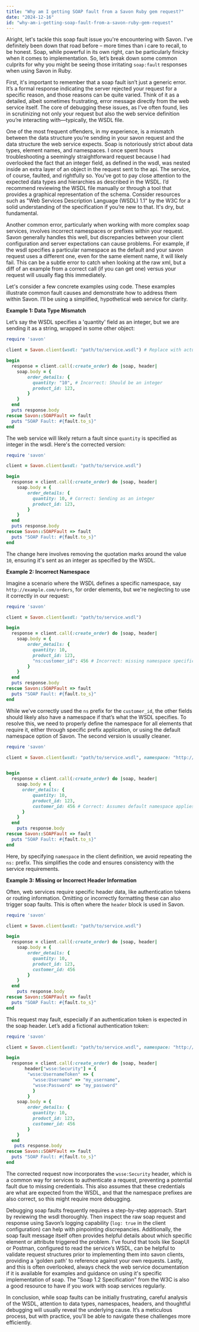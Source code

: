 ```yaml
---
title: "Why am I getting SOAP fault from a Savon Ruby gem request?"
date: "2024-12-16"
id: "why-am-i-getting-soap-fault-from-a-savon-ruby-gem-request"
---
```


Alright, let's tackle this soap fault issue you're encountering with Savon. I've definitely been down that road before – more times than i care to recall, to be honest. Soap, while powerful in its own right, can be particularly finicky when it comes to implementation. So, let’s break down some common culprits for why you might be seeing those irritating `soap:fault` responses when using Savon in Ruby.

First, it's important to remember that a soap fault isn’t just a generic error. It’s a formal response indicating the server rejected your request for a specific reason, and those reasons can be quite varied. Think of it as a detailed, albeit sometimes frustrating, error message directly from the web service itself. The core of debugging these issues, as I've often found, lies in scrutinizing not only your request but also the web service definition you’re interacting with—typically, the WSDL file.

One of the most frequent offenders, in my experience, is a mismatch between the data structure you’re sending in your savon request and the data structure the web service expects. Soap is notoriously strict about data types, element names, and namespaces. I once spent hours troubleshooting a seemingly straightforward request because I had overlooked the fact that an integer field, as defined in the wsdl, was nested inside an extra layer of an object in the request sent to the api. The service, of course, faulted, and rightfully so. You’ve got to pay close attention to the expected data types and hierarchies as described in the WSDL. I’d recommend reviewing the WSDL file manually or through a tool that provides a graphical representation of the schema. Consider resources such as "Web Services Description Language (WSDL) 1.1" by the W3C for a solid understanding of the specification if you’re new to that. It's dry, but fundamental.

Another common error, particularly when working with more complex soap services, involves incorrect namespaces or prefixes within your request. Savon generally handles this well, but discrepancies between your client configuration and server expectations can cause problems. For example, if the wsdl specifies a particular namespace as the default and your savon request uses a different one, even for the same element name, it will likely fail. This can be a subtle error to catch when looking at the raw xml, but a diff of an example from a correct call (if you can get one) versus your request will usually flag this immediately.

Let's consider a few concrete examples using code. These examples illustrate common fault causes and demonstrate how to address them within Savon. I’ll be using a simplified, hypothetical web service for clarity.

**Example 1: Data Type Mismatch**

Let’s say the WSDL specifies a 'quantity' field as an integer, but we are sending it as a string, wrapped in some other object:

```ruby
require 'savon'

client = Savon.client(wsdl: "path/to/service.wsdl") # Replace with actual wsdl path

begin
  response = client.call(:create_order) do |soap, header|
    soap.body = {
        order_details: {
          quantity: "10", # Incorrect: Should be an integer
          product_id: 123,
        }
    }
  end
  puts response.body
rescue Savon::SOAPFault => fault
  puts "SOAP Fault: #{fault.to_s}"
end
```

The web service will likely return a fault since `quantity` is specified as integer in the wsdl. Here's the corrected version:

```ruby
require 'savon'

client = Savon.client(wsdl: "path/to/service.wsdl")

begin
  response = client.call(:create_order) do |soap, header|
    soap.body = {
        order_details: {
          quantity: 10, # Correct: Sending as an integer
          product_id: 123,
        }
    }
  end
  puts response.body
rescue Savon::SOAPFault => fault
  puts "SOAP Fault: #{fault.to_s}"
end
```
The change here involves removing the quotation marks around the value `10`, ensuring it's sent as an integer as specified by the WSDL.

**Example 2: Incorrect Namespace**

Imagine a scenario where the WSDL defines a specific namespace, say `http://example.com/orders`, for order elements, but we're neglecting to use it correctly in our request:

```ruby
require 'savon'

client = Savon.client(wsdl: "path/to/service.wsdl")

begin
  response = client.call(:create_order) do |soap, header|
    soap.body = {
        order_details: {
          quantity: 10,
          product_id: 123,
          "ns:customer_id": 456 # Incorrect: missing namespace specification for other elements, assuming ns is the correct namespace
        }
    }
  end
  puts response.body
rescue Savon::SOAPFault => fault
  puts "SOAP Fault: #{fault.to_s}"
end
```

While we've correctly used the `ns` prefix for the `customer_id`, the other fields should likely also have a namespace if that’s what the WSDL specifies. To resolve this, we need to properly define the namespace for all elements that require it, either through specific prefix application, or using the default namespace option of Savon. The second version is usually cleaner.

```ruby
require 'savon'

client = Savon.client(wsdl: "path/to/service.wsdl", namespace: "http://example.com/orders")


begin
  response = client.call(:create_order) do |soap, header|
    soap.body = {
      order_details: {
          quantity: 10,
          product_id: 123,
          customer_id: 456 # Correct: Assumes default namespace applies now to order_details content
      }
    }
  end
    puts response.body
rescue Savon::SOAPFault => fault
  puts "SOAP Fault: #{fault.to_s}"
end
```
Here, by specifying `namespace` in the client definition, we avoid repeating the `ns:` prefix. This simplifies the code and ensures consistency with the service requirements.

**Example 3: Missing or Incorrect Header Information**

Often, web services require specific header data, like authentication tokens or routing information. Omitting or incorrectly formatting these can also trigger soap faults. This is often where the `header` block is used in Savon.

```ruby
require 'savon'

client = Savon.client(wsdl: "path/to/service.wsdl")

begin
  response = client.call(:create_order) do |soap, header|
    soap.body = {
        order_details: {
          quantity: 10,
          product_id: 123,
          customer_id: 456
        }
    }
  end
    puts response.body
rescue Savon::SOAPFault => fault
  puts "SOAP Fault: #{fault.to_s}"
end
```
This request may fault, especially if an authentication token is expected in the soap header. Let’s add a fictional authentication token:

```ruby
require 'savon'

client = Savon.client(wsdl: "path/to/service.wsdl", namespace: "http://example.com/orders")

begin
  response = client.call(:create_order) do |soap, header|
       header["wsse:Security"] = {
        "wsse:UsernameToken" => {
          "wsse:Username" => "my_username",
          "wsse:Password" => "my_password"
          }
        }
    soap.body = {
        order_details: {
          quantity: 10,
          product_id: 123,
          customer_id: 456
        }
    }
  end
   puts response.body
rescue Savon::SOAPFault => fault
  puts "SOAP Fault: #{fault.to_s}"
end
```

The corrected request now incorporates the `wsse:Security` header, which is a common way for services to authenticate a request, preventing a potential fault due to missing credentials. This also assumes that these credentials are what are expected from the WSDL, and that the namespace prefixes are also correct, so this might require more debugging.

Debugging soap faults frequently requires a step-by-step approach. Start by reviewing the wsdl thoroughly. Then inspect the raw soap request and response using Savon’s logging capability (`log: true` in the client configuration) can help with pinpointing discrepancies. Additionally, the soap fault message itself often provides helpful details about which specific element or attribute triggered the problem. I’ve found that tools like SoapUI or Postman, configured to read the service’s WSDL, can be helpful to validate request structures prior to implementing them into savon clients, providing a 'golden path' to reference against your own requests. Lastly, and this is often overlooked, always check the web service documentation if it is available for examples and guidance on using it's specific implementation of soap. The "Soap 1.2 Specification" from the W3C is also a good resource to have if you work with soap services regularly.

In conclusion, while soap faults can be initially frustrating, careful analysis of the WSDL, attention to data types, namespaces, headers, and thoughtful debugging will usually reveal the underlying cause. It’s a meticulous process, but with practice, you'll be able to navigate these challenges more efficiently.
